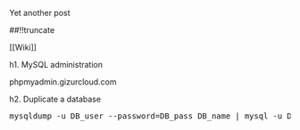 Yet another post

[meta:author]: <> (Jonas Colmsjo)
[meta:title]: <> (Mysql-administration.md)
[meta:date]: <> (2012-01-01)
[meta:nested:key]: <> (Metadata value)

##!!truncate


[[Wiki]]

h1. MySQL administration


phpmyadmin.gizurcloud.com


h2. Duplicate a database


<pre>
mysqldump -u DB_user --password=DB_pass DB_name | mysql -u DB_user --password=DB_pass -h DB_host DB_name

</pre>
